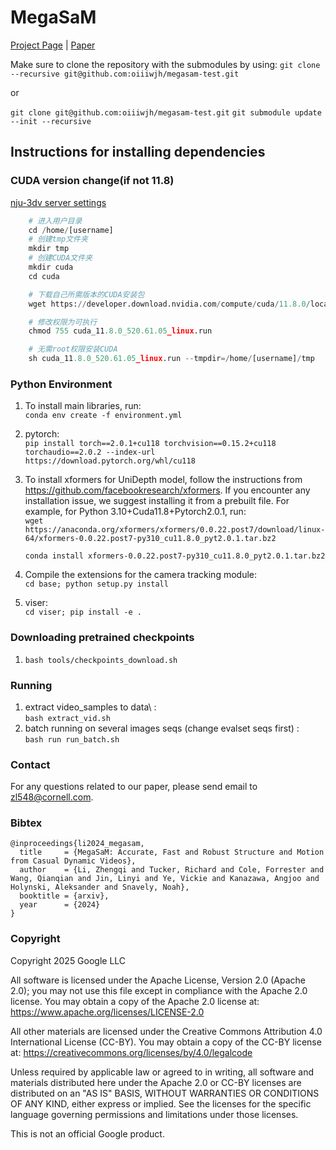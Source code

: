 # MegaSaM
<!-- This code is forked from git@github.com:mega-sam/mega-sam.git, only for academic purpose.-- [wjh] -->

<!-- # 🚧 This repository is still not done and being uploaded, please stand by. 🚧  -->

[Project Page](https://mega-sam.github.io/index.html) | [Paper](https://arxiv.org/abs/2412.04463)



Make sure to clone the repository with the submodules by using:
`git clone --recursive git@github.com:oiiiwjh/megasam-test.git`

or 

`git clone git@github.com:oiiiwjh/megasam-test.git`
`git submodule update --init --recursive` 

## Instructions for installing dependencies

### CUDA version change(if not 11.8)
[nju-3dv server settings](https://stingy-basin-115.notion.site/NJU-3DV-d9f0de862cbd4b9f9c12b5474cac76e1)


```python 
    # 进入用户目录
    cd /home/[username]
    # 创建tmp文件夹
    mkdir tmp
    # 创建CUDA文件夹
    mkdir cuda
    cd cuda

    # 下载自己所需版本的CUDA安装包
    wget https://developer.download.nvidia.com/compute/cuda/11.8.0/local_installers/cuda_11.8.0_520.61.05_linux.run

    # 修改权限为可执行
    chmod 755 cuda_11.8.0_520.61.05_linux.run

    # 无需root权限安装CUDA
    sh cuda_11.8.0_520.61.05_linux.run --tmpdir=/home/[username]/tmp
```

### Python Environment

1.  To install main libraries, run: \
    `conda env create -f environment.yml`

2.  pytorch: \
    `pip install torch==2.0.1+cu118 torchvision==0.15.2+cu118 torchaudio==2.0.2 --index-url https://download.pytorch.org/whl/cu118`

3.  To install xformers for UniDepth model, follow the instructions from
    https://github.com/facebookresearch/xformers. If you encounter any
    installation issue, we suggest installing it from a prebuilt file. For
    example, for Python 3.10+Cuda11.8+Pytorch2.0.1, run: \
    `wget https://anaconda.org/xformers/xformers/0.0.22.post7/download/linux-64/xformers-0.0.22.post7-py310_cu11.8.0_pyt2.0.1.tar.bz2`

    `conda install xformers-0.0.22.post7-py310_cu11.8.0_pyt2.0.1.tar.bz2`

4.  Compile the extensions for the camera tracking module: \
    `cd base; python setup.py install`

5. viser: \
   `cd viser; pip install -e . `

### Downloading pretrained checkpoints

1. `bash tools/checkpoints_download.sh`

### Running
1. extract video_samples to data\ : \
    `bash extract_vid.sh`
2. batch running on several images seqs (change evalset seqs first) :\
   `bash run run_batch.sh`
### Contact

For any questions related to our paper, please send email to zl548@cornell.com.


### Bibtex

```
@inproceedings{li2024_megasam,
  title     = {MegaSaM: Accurate, Fast and Robust Structure and Motion from Casual Dynamic Videos},
  author    = {Li, Zhengqi and Tucker, Richard and Cole, Forrester and Wang, Qianqian and Jin, Linyi and Ye, Vickie and Kanazawa, Angjoo and Holynski, Aleksander and Snavely, Noah},
  booktitle = {arxiv},
  year      = {2024}
}
```

### Copyright

Copyright 2025 Google LLC  

All software is licensed under the Apache License, Version 2.0 (Apache 2.0); you may not use this file except in compliance with the Apache 2.0 license. You may obtain a copy of the Apache 2.0 license at: https://www.apache.org/licenses/LICENSE-2.0

All other materials are licensed under the Creative Commons Attribution 4.0 International License (CC-BY). You may obtain a copy of the CC-BY license at: https://creativecommons.org/licenses/by/4.0/legalcode

Unless required by applicable law or agreed to in writing, all software and materials distributed here under the Apache 2.0 or CC-BY licenses are distributed on an "AS IS" BASIS, WITHOUT WARRANTIES OR CONDITIONS OF ANY KIND, either express or implied. See the licenses for the specific language governing permissions and limitations under those licenses.

This is not an official Google product.

